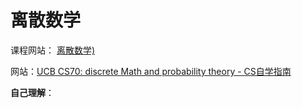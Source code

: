 # 离散数学

课程网站： [离散数学)](https://www.icourse163.org/course/UESTC-1002268006?tid=1473167517)

网站：[UCB CS70: discrete Math and probability theory - CS自学指南](https://csdiy.wiki/%E6%95%B0%E5%AD%A6%E8%BF%9B%E9%98%B6/CS70/)

**自己理解**：
